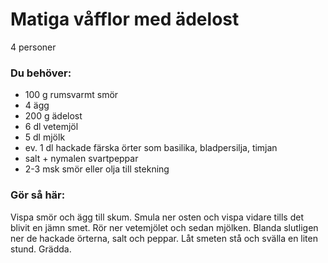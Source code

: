# Matiga våfflor med ädelost

4 personer

### Du behöver:
* 100 g rumsvarmt smör
* 4 ägg
* 200 g ädelost
* 6 dl vetemjöl
* 5 dl mjölk
* ev. 1 dl hackade färska örter som basilika, bladpersilja, timjan
* salt + nymalen svartpeppar
* 2-3 msk smör eller olja till stekning

### Gör så här:
Vispa smör och ägg till skum. Smula ner osten och vispa vidare tills det blivit en jämn smet. Rör ner vetemjölet och sedan mjölken. Blanda slutligen ner de hackade örterna, salt och peppar. Låt smeten stå och svälla en liten stund. Grädda.